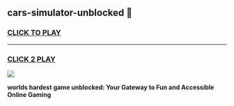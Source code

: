 
## cars-simulator-unblocked 👋
<h3>
<a href="https://premium.freeplayer.one?title=cars-simulator-unblocked&ref=14F">CLICK TO PLAY</a></h3>
<hr>

<h3>
<a href="https://premium.freeplayer.one?title=cars-simulator-unblocked&ref=14F">CLICK 2 PLAY</a>
  
</h3>

<a href="https://premium.freeplayer.one?title=cars-simulator-unblocked&ref=12F/"><img src="https://clearcache.store/games.png"></a>


**worlds hardest game unblocked: Your Gateway to Fun and Accessible Online Gaming**
